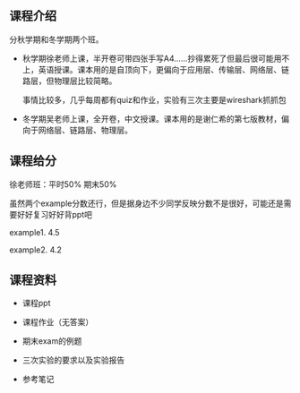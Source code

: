 ## 课程介绍

分秋学期和冬学期两个班。

- 秋学期徐老师上课，半开卷可带四张手写A4......抄得累死了但最后很可能用不上，英语授课。课本用的是自顶向下，更偏向于应用层、传输层、网络层、链路层，但物理层比较简略。

  事情比较多，几乎每周都有quiz和作业，实验有三次主要是wireshark抓抓包

- 冬学期吴老师上课，全开卷，中文授课。课本用的是谢仁希的第七版教材，偏向于网络层、链路层、物理层。

## 课程给分

徐老师班：平时50% 期末50%

虽然两个example分数还行，但是据身边不少同学反映分数不是很好，可能还是需要好好复习好好背ppt吧

example1. 4.5

example2. 4.2

## 课程资料

- 课程ppt
- 课程作业（无答案）
- 期末exam的例题

- 三次实验的要求以及实验报告
- 参考笔记